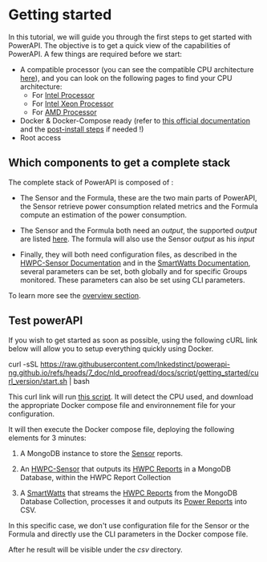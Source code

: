 # Getting started

In this tutorial, we will guide you through the first steps to get started with PowerAPI.
The objective is to get a quick view of the capabilities of PowerAPI.
A few things are required before we start: 

- A compatible processor (you can see the compatible CPU architecture [here](./reference/sensors/hwpc-sensor.md#)), and you can look on the following pages to find your CPU architecture:  
    * For [Intel Processor](https://en.wikipedia.org/wiki/List_of_Intel_processors)  
    * For [Intel Xeon Processor](https://en.wikipedia.org/wiki/List_of_Intel_Xeon_processors)  
    * For [AMD Processor](https://en.wikipedia.org/wiki/Table_of_AMD_processors)  
- Docker & Docker-Compose ready (refer to [this official documentation](https://docs.docker.com/engine/install/) and the [post-install steps](https://docs.docker.com/engine/install/linux-postinstall/) if needed !)
- Root access

## Which components to get a complete stack  


The complete stack of PowerAPI is composed of :

- The Sensor and the Formula, these are the two main parts of PowerAPI, the Sensor retrieve power consumption related metrics and the Formula compute an estimation of the power consumption.

- The Sensor and the Formula both need an *output*, the supported *output* are listed [here](./reference/database/sources_destinations.md). The formula will also use the Sensor *output* as his *input*

- Finally, they will both need configuration files, as described in the [HWPC-Sensor Documentation](./reference/sensors/hwpc-sensor.md#global-parameters) and in the [SmartWatts Documentation](./reference/formulas/smartwatts.md#global-parameters), several parameters can be set, both globally and for specific Groups monitored. These parameters can also be set using CLI parameters.

To learn more see the [overview section](./reference/overview.md).


## Test powerAPI

If you wish to get started as soon as possible, using the following cURL link below will allow you to setup everything quickly using Docker.

curl -sSL https://raw.githubusercontent.com/Inkedstinct/powerapi-ng.github.io/refs/heads/7_doc/nld_proofread/docs/script/getting_started/curl_version/start.sh | bash

This curl link will run [this script](./script/getting_started/curl_version/start.sh). It will detect the CPU used, and download the appropriate Docker compose file and environnement file for your configuration.

It will then execute the Docker compose file, deploying the following elements for 3 minutes: 

1. A MongoDB instance to store the [Sensor](./reference/sensors/hwpc-sensor.md) reports.

2. An [HWPC-Sensor](./reference/sensors/hwpc-sensor.md) that outputs its 
[HWPC Reports](./reference/reports/reports.md#hwpc-reports) in a MongoDB Database, 
within the HWPC Report Collection

3. A [SmartWatts](./reference/formulas/smartwatts.md) that streams the 
[HWPC Reports](./reference/reports/reports.md#hwpc-reports) from the MongoDB 
Database Collection, processes it and outputs its 
[Power Reports](./reference/reports/reports.md#power-reports) into CSV.

In this specific case, we don't use configuration file for the Sensor or the Formula and directly use the CLI parameters in the Docker compose file. 

After he result will be visible under the *csv* directory.



